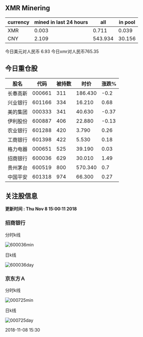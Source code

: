 ## XMR Minering

|currency|mined in last 24 hours|all|in pool|
|---|---|---|---|
|XMR|0.003|0.711|0.039|
|CNY|2.109|543.934|30.156|

今日美元对人民币 6.93	今日xmr对人民币765.35


## 今日重仓股 

|股名|代码|被持数|时价|涨跌%|
|---|---|---|---|---|
|长春高新|000661|311|186.430|-0.2|
|兴业银行|601166|334|16.210|0.68|
|美的集团|000333|341|40.630|-0.37|
|伊利股份|600887|406|22.880|-0.13|
|农业银行|601288|420|3.790|0.26|
|工商银行|601398|422|5.530|0.18|
|格力电器|000651|525|39.190|0.03|
|招商银行|600036|629|30.010|1.49|
|贵州茅台|600519|800|570.340|0.7|
|中国平安|601318|974|66.300|0.27|

## 关注股信息
**更新时间 : Thu Nov  8 15:00:11 2018**
### 招商银行 
分时k线

![600036min](http://image.sinajs.cn/newchart/min/n/sh600036.gif)

日k线

![600036day](http://image.sinajs.cn/newchart/daily/n/sh600036.gif)

### 京东方Ａ 
分时k线

![000725min](http://image.sinajs.cn/newchart/min/n/sz000725.gif)

日k线

![000725day](http://image.sinajs.cn/newchart/daily/n/sz000725.gif)

2018-11-08 15:30